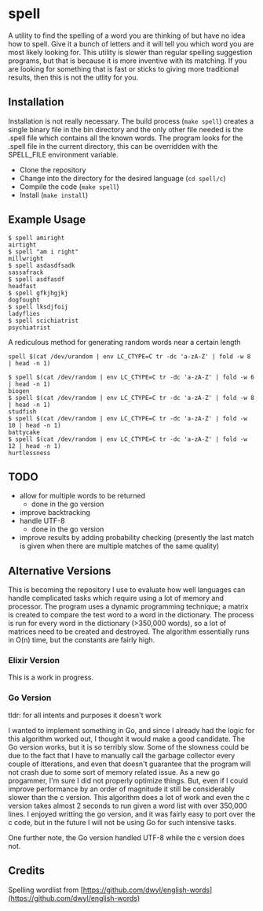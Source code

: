 # spell

A utility to find the spelling of a word you are thinking of but have no idea how to spell. Give it a bunch of letters and it will tell you which word you are most likely looking for. This utility is slower than regular spelling suggestion programs, but that is because it is more inventive with its matching. If you are looking for something that is fast or sticks to giving more traditional results, then this is not the utlity for you.

## Installation

Installation is not really necessary. The build process (`make spell`) creates a single binary file in the bin directory and the only other file needed is the .spell file which contains all the known words. The program looks for the .spell file in the current directory, this can be overridden with the SPELL_FILE environment variable.

- Clone the repository
- Change into the directory for the desired language (`cd spell/c`)
- Compile the code (`make spell`)
- Install (`make install`)

## Example Usage

```
$ spell amiright
airtight
$ spell "am i right"
millwright
$ spell asdasdfsadk
sassafrack
$ spell asdfasdf
headfast
$ spell gfkjhgjkj
dogfought
$ spell lksdjfoij
ladyflies
$ spell scichiatrist
psychiatrist
```

A rediculous method for generating random words near a certain length

```
spell $(cat /dev/urandom | env LC_CTYPE=C tr -dc 'a-zA-Z' | fold -w 8 | head -n 1)
```

```
$ spell $(cat /dev/random | env LC_CTYPE=C tr -dc 'a-zA-Z' | fold -w 6 | head -n 1)
biogen
$ spell $(cat /dev/random | env LC_CTYPE=C tr -dc 'a-zA-Z' | fold -w 8 | head -n 1)
studfish
$ spell $(cat /dev/random | env LC_CTYPE=C tr -dc 'a-zA-Z' | fold -w 10 | head -n 1)
battycake
$ spell $(cat /dev/random | env LC_CTYPE=C tr -dc 'a-zA-Z' | fold -w 12 | head -n 1)
hurtlessness
```

## TODO

- allow for multiple words to be returned
	- done in the go version
- improve backtracking
- handle UTF-8
	- done in the go version
- improve results by adding probability checking (presently the last match is given when there are multiple matches of the same quality)

## Alternative Versions

This is becoming the repository I use to evaluate how well languages can handle complicated tasks which require using a lot of memory and processor. The program uses a dynamic programming technique; a matrix is created to compare the test word to a word in the dictionary. The process is run for every word in the dictionary (>350,000 words), so a lot of matrices need to be created and destroyed. The algorithm essentially runs in O(n) time, but the constants are fairly high.

### Elixir Version

This is a work in progress.

### Go Version

tldr: for all intents and purposes it doesn't work

I wanted to implement something in Go, and since I already had the logic for this algorithm worked out, I thought it would make a good candidate. The Go version works, but it is so terribly slow. Some of the slowness could be due to the fact that I have to manually call the garbage collector every couple of itterations, and even that doesn't guarantee that the program will not crash due to some sort of memory related issue. As a new go progammer, I'm sure I did not properly optimize things. But, even if I could improve performance by an order of magnitude it still be considerably slower than the c version. This algorithm does a lot of work and even the c version takes almost 2 seconds to run given a word list with over 350,000 lines. I enjoyed writting the go version, and it was fairly easy to port over the c code, but in the future I will not be using Go for such intensive tasks.

One further note, the Go version handled UTF-8 while the c version does not.

## Credits

Spelling wordlist from [https://github.com/dwyl/english-words](https://github.com/dwyl/english-words)
